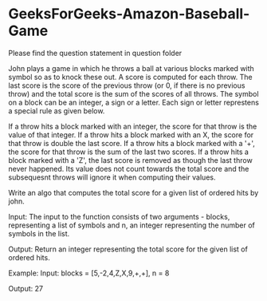 # GeeksForGeeks-Amazon-Baseball-Game
Please find the question statement in question folder

John plays a game in which he throws a ball at various blocks marked with symbol so as to knock these out. A score is computed for
each throw. The last score is the score of the previous throw (or 0, if there is no previous throw) and the total score is the sum 
of the scores of all throws. The symbol on a block can be an integer, a sign or a letter. Each sign or letter represtens a special
rule as given below.

If a throw hits a block marked with an integer, the score for that throw is the value of that integer.
If a throw hits a block marked with an X, the score for that throw is double the last score.
If a throw hits a block marked with a '+', the score for that throw is the sum of the last two scores.
If a throw hits a block marked with a 'Z', the last score is removed as though the last throw never happened. Its value does not 
count towards the total score and the subsequesnt throws will ignore it when computing their values.

Write an algo that computes the total score for a given list of ordered hits by john.

Input:
The input to the function consists of two arguments - blocks, representing a list of symbols and n, an integer representing the
number of symbols in the list.

Output:
Return an integer representing the total score for the given list of ordered hits.

Example:
Input:
blocks = [5,-2,4,Z,X,9,+,+], n = 8

Output:
27
